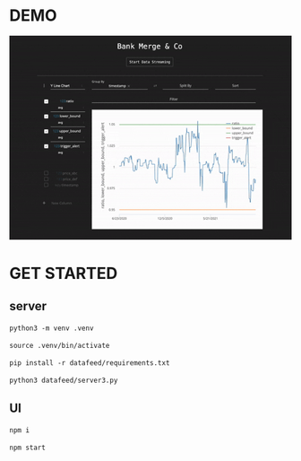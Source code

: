 # DEMO

![demo](resources/demo.gif)

# GET STARTED
## server
`python3 -m venv .venv`

`source .venv/bin/activate`

`pip install -r datafeed/requirements.txt`

`python3 datafeed/server3.py`
## UI
`npm i`

`npm start`

